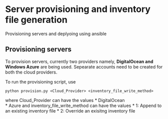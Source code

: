 # Server provisioning and inventory file generation
Provisioning servers and deplyoing using ansible

## Provisioning servers
To provision servers, currently two providers namely, **DigitalOcean and Windows Azure** are being used. Sepearate accounts need to be created for both the cloud providers.

To run the provisioning script, use
```
python provision.py <Cloud_Provider> <inventory_file_write_method>
```
where Cloud_Provider can have the values 
		* DigitalOcean  
		* Azure
and inventory_file_write_method can have the values
		* 1: Append to an existing inventory file
		* 2: Override an exisitng inventory file
